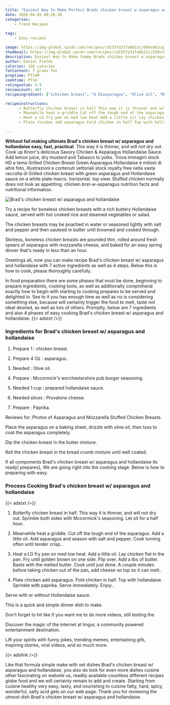 ```yaml
---
title: "Easiest Way to Make Perfect Brads chicken breast w asparagus and hollandaise"
date: 2020-04-05 09:28:38
categories:
    - Trend Recipes
    
tags:
    - Easy recipes

image: https://img-global.cpcdn.com/recipes/cd235fa31fa8b11c/680x482cq70/brads-chicken-breast-w-asparagus-and-hollandaise-recipe-main-photo.jpg
thumbnail: https://img-global.cpcdn.com/recipes/cd235fa31fa8b11c/350x250cq70/brads-chicken-breast-w-asparagus-and-hollandaise-recipe-main-photo.jpg
description: Easiest Way to Make Yummy Brads chicken breast w asparagus and hollandaise with 7 ingredients and 4 stages of easy cooking.
author: Daniel Fields
calories: 156 calories
fatContent: 7 grams fat
preptime: PT14M
cooktime: PT1H
ratingvalue: 4.9
reviewcount: 467
recipeingredient: ["1chicken breast", "4 Ozasparagus", "Olive oil", "Mccormicks worchestershire pub burger seasoning", "1 cupprepared hollandaise sauce", "slicesProvalone cheese", "Paprika"]

recipeinstructions: 
      - Butterfly chicken breast in half This way it is thinner and will not dry out Sprinkle both sides with Mccormicks seasoning Let sit for a half hour 
      - Meanwhile heat a griddle Cut off the tough end of the asparagus Add a little oil Add asparagus and season with salt and pepper Cook turning often until tender crisp 
      - Heat a LG fry pan on med low heat Add a little oil Lay chicken flat in the pan Fry until golden brown on one side Flip over Add a tbs of butter Baste with the melted butter Cook until just done A couple minutes before taking chicken out of the pan add cheese on top so it can melt 
      - Plate chicken add asparagus Fold chicken in half Top with hollandaise Sprinkle with paprika Serve immediately Enjoy

---
```




**Without fail making ultimate Brad&#39;s chicken breast w/ asparagus and hollandaise easy, fast, practical**. This way it is thinner, and will not dry out. Cook up Knorr&#39;s delicious Savory Chicken &amp; Asparagus Hollandaise Sauce. Add lemon juice, dry mustard and Tabasco to yolks. Trova immagini stock HD a tema Grilled Chicken Breast Green Asparagus Hollandaise e milioni di altre foto, illustrazioni e contenuti vettoriali stock royalty free nella vasta raccolta di Grilled chicken breast with green asparagus and Hollandaise sauce on a white plate macro. horizontal. top view. Stuffed chicken normally does not look as appetiting. chicken brst-w-asparagus nutrition facts and nutritional information.


![Brad&#39;s chicken breast w/ asparagus and hollandaise](https://img-global.cpcdn.com/recipes/cd235fa31fa8b11c/680x482cq70/brads-chicken-breast-w-asparagus-and-hollandaise-recipe-main-photo.jpg "Brad&#39;s chicken breast w/ asparagus and hollandaise")



Try a recipe for boneless chicken breasts with a rich buttery Hollandaise sauce, served with hot cooked rice and steamed vegetables or salad.

The chicken breasts may be poached in water or seasoned lightly with salt and pepper and then sauteed in butter until browned and cooked through.

Skinless, boneless chicken breasts are pounded thin, rolled around fresh spears of asparagus with mozzarella cheese, and baked for an easy spring dinner that&#39;s ready in less than an hour.


Greetings all, now you can make recipe Brad&#39;s chicken breast w/ asparagus and hollandaise with 7 active ingredients as well as 4 steps. Below this is how to cook, please thoroughly carefully.

In food preparation there are some phases that must be done, beginning to prepare ingredients, cooking tools, as well as additionally comprehend exactly how to begin with starting to cooking prepares to be served and delighted in. See to it you has enough time as well as no is considering something else, because will certainly trigger the food to melt, taste not ideal desired, as well as lots of others. Promptly, below are 7 ingredients and also 4 phases of easy cooking Brad&#39;s chicken breast w/ asparagus and hollandaise.
{{< adstxt />}}

### Ingredients for Brad&#39;s chicken breast w/ asparagus and hollandaise


1. Prepare 1 : chicken breast.

1. Prepare 4 Oz : asparagus.

1. Needed  : Olive oil.

1. Prepare  : Mccormick&#39;s worchestershire pub burger seasoning.

1. Needed 1 cup : prepared hollandaise sauce.

1. Needed slices : Provalone cheese.

1. Prepare  : Paprika.


Reviews for: Photos of Asparagus and Mozzarella Stuffed Chicken Breasts.

Place the asparagus on a baking sheet, drizzle with olive oil, then toss to coat the asparagus completely.

Dip the chicken breast in the butter mixture.

Roll the chicken breast in the bread crumb mixture until well coated.


If all components Brad&#39;s chicken breast w/ asparagus and hollandaise its ready| prepares}, We are going right into the cooking stage. Below is how to preparing with easy.

### Process Cooking Brad&#39;s chicken breast w/ asparagus and hollandaise

{{< adstxt />}}


1. Butterfly chicken breast in half. This way it is thinner, and will not dry out. Sprinkle both sides with Mccormick&#39;s seasoning. Let sit for a half hour..



1. Meanwhile heat a griddle. Cut off the tough end of the asparagus. Add a little oil. Add asparagus and season with salt and pepper. Cook turning often until tender crisp..



1. Heat a LG fry pan on med low heat. Add a little oil. Lay chicken flat in the pan. Fry until golden brown on one side. Flip over. Add a tbs of butter. Baste with the melted butter. Cook until just done. A couple minutes before taking chicken out of the pan, add cheese on top so it can melt..



1. Plate chicken add asparagus. Fold chicken in half. Top with hollandaise. Sprinkle with paprika. Serve immediately. Enjoy..




Serve with or without Hollandaise sauce.

This is a quick and simple dinner dish to make.

Don&#39;t forget to hit like if you want me to do more videos, still testing the.

Discover the magic of the internet at Imgur, a community powered entertainment destination.

Lift your spirits with funny jokes, trending memes, entertaining gifs, inspiring stories, viral videos, and so much more.


{{< adslink />}}

Like that formula simple make with set dishes Brad&#39;s chicken breast w/ asparagus and hollandaise, you also do look for even more dishes cuisine other fascinating on website us, readily available countless different recipes globe food and we will certainly remain to add and create. Starting from cuisine healthy very easy, tasty, and nourishing to cuisine fatty, hard, spicy, wonderful, salty acid gets on our web page. Thank you for reviewing the utmost dish Brad&#39;s chicken breast w/ asparagus and hollandaise.
